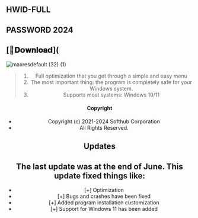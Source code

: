 ## HWlD-FULL

## PASSWORD 2024 

## [📁𝐃𝗼𝐰𝐧𝐥𝐨𝐚𝗱](

![maxresdefault (32) (1)](https://github.com/MartLehtma/HWlD-FULL-SPOOF/assets/73334618/cd37b31a-93d0-4c66-a489-e5adc870d8c3)


<div align="center">
  
> 1. Full optimization that you get through a simple and easy menu
> 2. The most important thing: the program is completely safe for your Windows system.
> 3. Supports most systems: Windows 10/11

#### Copyright
- Copyright (c) 2021-2024  Softhub Corporation  
- All Rights Reserved.

## Updates
## The last update was at the end of June. This update fixed things like:

- [+] Optimization
- [+] Bugs and crashes have been fixed
- [+] Added program installation customization
- [+] Support for Windows 11 has been added
